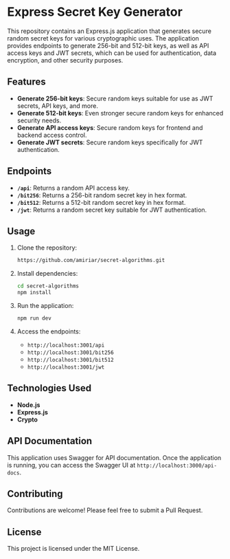 # Express Secret Key Generator

This repository contains an Express.js application that generates secure random secret keys for various cryptographic uses. The application provides endpoints to generate 256-bit and 512-bit keys, as well as API access keys and JWT secrets, which can be used for authentication, data encryption, and other security purposes.

## Features

- **Generate 256-bit keys**: Secure random keys suitable for use as JWT secrets, API keys, and more.
- **Generate 512-bit keys**: Even stronger secure random keys for enhanced security needs.
- **Generate API access keys**: Secure random keys for frontend and backend access control.
- **Generate JWT secrets**: Secure random keys specifically for JWT authentication.

## Endpoints

- **`/api`**: Returns a random API access key.
- **`/bit256`**: Returns a 256-bit random secret key in hex format.
- **`/bit512`**: Returns a 512-bit random secret key in hex format.
- **`/jwt`**: Returns a random secret key suitable for JWT authentication.

## Usage

1. Clone the repository:
    ```sh
    https://github.com/amiriar/secret-algorithms.git
    ```

2. Install dependencies:
    ```sh
    cd secret-algorithms
    npm install
    ```
    
4. Run the application:
    ```sh
    npm run dev
    ```

5. Access the endpoints:
    - `http://localhost:3001/api`
    - `http://localhost:3001/bit256`
    - `http://localhost:3001/bit512`
    - `http://localhost:3001/jwt`

## Technologies Used

- **Node.js**
- **Express.js**
- **Crypto**

## API Documentation

This application uses Swagger for API documentation. Once the application is running, you can access the Swagger UI at `http://localhost:3000/api-docs`.

## Contributing

Contributions are welcome! Please feel free to submit a Pull Request.

## License

This project is licensed under the MIT License.

